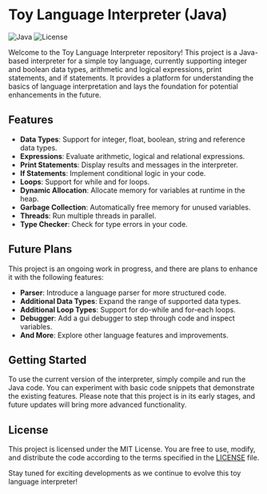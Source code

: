 # Toy Language Interpreter (Java)

![Java](https://img.shields.io/badge/Java-11%2B-orange)
![License](https://img.shields.io/badge/License-MIT-green)

Welcome to the Toy Language Interpreter repository! This project is a Java-based interpreter for a simple toy language, currently supporting integer and boolean data types, arithmetic and logical expressions, print statements, and if statements. It provides a platform for understanding the basics of language interpretation and lays the foundation for potential enhancements in the future.

## Features

- **Data Types**: Support for integer, float, boolean, string and reference data types.
- **Expressions**: Evaluate arithmetic, logical and relational expressions.
- **Print Statements**: Display results and messages in the interpreter.
- **If Statements**: Implement conditional logic in your code.
- **Loops**: Support for while and for loops.
- **Dynamic Allocation**: Allocate memory for variables at runtime in the heap.
- **Garbage Collection**: Automatically free memory for unused variables.
- **Threads**: Run multiple threads in parallel.
- **Type Checker**: Check for type errors in your code.

## Future Plans

This project is an ongoing work in progress, and there are plans to enhance it with the following features:

- **Parser**: Introduce a language parser for more structured code.
- **Additional Data Types**: Expand the range of supported data types.
- **Additional Loop Types**: Support for do-while and for-each loops.
- **Debugger**: Add a gui debugger to step through code and inspect variables.
- **And More**: Explore other language features and improvements.

## Getting Started

To use the current version of the interpreter, simply compile and run the Java code. You can experiment with basic code snippets that demonstrate the existing features. Please note that this project is in its early stages, and future updates will bring more advanced functionality.

## License

This project is licensed under the MIT License. You are free to use, modify, and distribute the code according to the terms specified in the [LICENSE](LICENSE) file.

Stay tuned for exciting developments as we continue to evolve this toy language interpreter!
